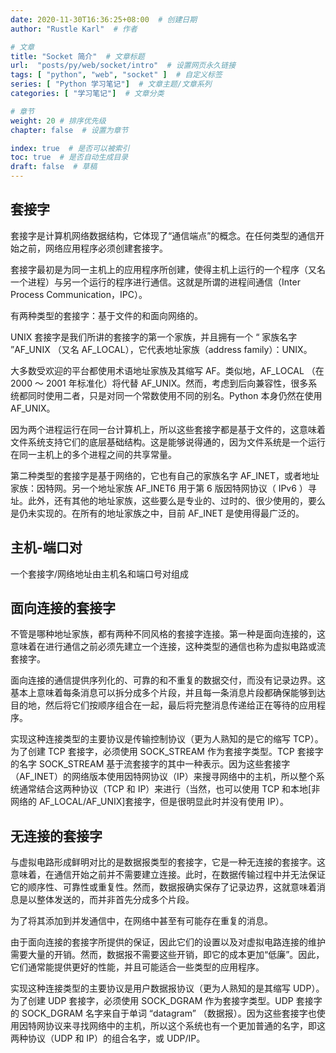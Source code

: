 ```yaml
---
date: 2020-11-30T16:36:25+08:00  # 创建日期
author: "Rustle Karl"  # 作者

# 文章
title: "Socket 简介"  # 文章标题
url:  "posts/py/web/socket/intro"  # 设置网页永久链接
tags: [ "python", "web", "socket" ]  # 自定义标签
series: [ "Python 学习笔记"]  # 文章主题/文章系列
categories: [ "学习笔记"]  # 文章分类

# 章节
weight: 20 # 排序优先级
chapter: false  # 设置为章节

index: true  # 是否可以被索引
toc: true  # 是否自动生成目录
draft: false  # 草稿
---
```


## 套接字

套接字是计算机网络数据结构，它体现了“通信端点”的概念。在任何类型的通信开始之前，网络应用程序必须创建套接字。

套接字最初是为同一主机上的应用程序所创建，使得主机上运行的一个程序（又名一个进程）与另一个运行的程序进行通信。这就是所谓的进程间通信（Inter Process Communication，IPC）。

有两种类型的套接字：基于文件的和面向网络的。

UNIX 套接字是我们所讲的套接字的第一个家族，并且拥有一个 “ 家族名字 ”AF_UNIX （又名 AF_LOCAL），它代表地址家族（address family）：UNIX。

大多数受欢迎的平台都使用术语地址家族及其缩写 AF。类似地，AF_LOCAL （在 2000 ～ 2001 年标准化）将代替 AF_UNIX。然而，考虑到后向兼容性，很多系统都同时使用二者，只是对同一个常数使用不同的别名。Python 本身仍然在使用 AF_UNIX。

因为两个进程运行在同一台计算机上，所以这些套接字都是基于文件的，这意味着文件系统支持它们的底层基础结构。这是能够说得通的，因为文件系统是一个运行在同一主机上的多个进程之间的共享常量。

第二种类型的套接字是基于网络的，它也有自己的家族名字 AF_INET，或者地址家族：因特网。另一个地址家族 AF_INET6 用于第 6 版因特网协议（ IPv6 ）寻址。此外，还有其他的地址家族，这些要么是专业的、过时的、很少使用的，要么是仍未实现的。在所有的地址家族之中，目前 AF_INET 是使用得最广泛的。

## 主机-端口对

一个套接字/网络地址由主机名和端口号对组成

## 面向连接的套接字

不管是哪种地址家族，都有两种不同风格的套接字连接。第一种是面向连接的，这意味着在进行通信之前必须先建立一个连接，这种类型的通信也称为虚拟电路或流套接字。

面向连接的通信提供序列化的、可靠的和不重复的数据交付，而没有记录边界。这基本上意味着每条消息可以拆分成多个片段，并且每一条消息片段都确保能够到达目的地，然后将它们按顺序组合在一起，最后将完整消息传递给正在等待的应用程序。

实现这种连接类型的主要协议是传输控制协议（更为人熟知的是它的缩写 TCP）。为了创建 TCP 套接字，必须使用 SOCK_STREAM 作为套接字类型。TCP 套接字的名字 SOCK_STREAM 基于流套接字的其中一种表示。因为这些套接字（AF_INET）的网络版本使用因特网协议（IP）来搜寻网络中的主机，所以整个系统通常结合这两种协议（TCP 和 IP）来进行（当然，也可以使用 TCP 和本地[非网络的 AF_LOCAL/AF_UNIX]套接字，但是很明显此时并没有使用 IP）。

## 无连接的套接字

与虚拟电路形成鲜明对比的是数据报类型的套接字，它是一种无连接的套接字。这意味着，在通信开始之前并不需要建立连接。此时，在数据传输过程中并无法保证它的顺序性、可靠性或重复性。然而，数据报确实保存了记录边界，这就意味着消息是以整体发送的，而并非首先分成多个片段。

为了将其添加到并发通信中，在网络中甚至有可能存在重复的消息。

由于面向连接的套接字所提供的保证，因此它们的设置以及对虚拟电路连接的维护需要大量的开销。然而，数据报不需要这些开销，即它的成本更加“低廉”。因此，它们通常能提供更好的性能，并且可能适合一些类型的应用程序。

实现这种连接类型的主要协议是用户数据报协议（更为人熟知的是其缩写 UDP）。为了创建 UDP 套接字，必须使用 SOCK_DGRAM 作为套接字类型。UDP 套接字的 SOCK_DGRAM 名字来自于单词 “datagram” （数据报）。因为这些套接字也使用因特网协议来寻找网络中的主机，所以这个系统也有一个更加普通的名字，即这两种协议（UDP 和 IP）的组合名字，或 UDP/IP。
